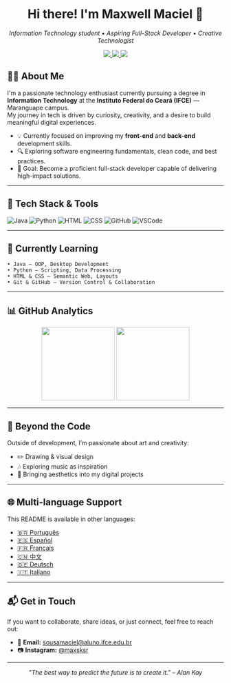 
<h1 align="center">Hi there! I'm Maxwell Maciel 👋</h1>
<p align="center">
  <em>Information Technology student • Aspiring Full-Stack Developer • Creative Technologist</em>
</p>

<p align="center">
  <a href="mailto:sousamaciel@aluno.ifce.edu.br">
    <img src="https://img.shields.io/badge/Email-sousamaciel@aluno.ifce.edu.br-red?style=flat-square&logo=gmail&logoColor=white">
  </a>
  <a href="https://instagram.com/maxsksr">
    <img src="https://img.shields.io/badge/@maxsksr-Instagram-%23E4405F?style=flat-square&logo=instagram&logoColor=white">
  </a>
  <img src="https://img.shields.io/badge/Location-Maranguape, CE-blue?style=flat-square&logo=google-maps">
</p>

## 👨‍💻 About Me

I'm a passionate technology enthusiast currently pursuing a degree in **Information Technology** at the **Instituto Federal do Ceará (IFCE)** — Maranguape campus.  
My journey in tech is driven by curiosity, creativity, and a desire to build meaningful digital experiences.

- 💡 Currently focused on improving my **front-end** and **back-end** development skills.
- 🔍 Exploring software engineering fundamentals, clean code, and best practices.
- 🎯 Goal: Become a proficient full-stack developer capable of delivering high-impact solutions.

---

## 🧠 Tech Stack & Tools

<p align="left">
  <img src="https://img.icons8.com/color/48/java-coffee-cup-logo--v1.png" alt="Java" title="Java"/>
  <img src="https://img.icons8.com/color/48/python.png" alt="Python" title="Python"/>
  <img src="https://img.icons8.com/color/48/html-5--v1.png" alt="HTML" title="HTML"/>
  <img src="https://img.icons8.com/color/48/css3.png" alt="CSS" title="CSS"/>
  <img src="https://img.icons8.com/fluency/48/000000/github.png" alt="GitHub" title="GitHub"/>
  <img src="https://img.icons8.com/color/48/visual-studio-code-2019.png" alt="VSCode" title="VSCode"/>
</p>

---

## 📘 Currently Learning

```text
• Java — OOP, Desktop Development
• Python — Scripting, Data Processing
• HTML & CSS — Semantic Web, Layouts
• Git & GitHub — Version Control & Collaboration
````

---

## 📊 GitHub Analytics

<p align="center">
  <img src="https://github-readme-stats.vercel.app/api?username=MaxwellMaciel&show_icons=true&theme=tokyonight" height="170">
  <img src="https://github-readme-stats.vercel.app/api/top-langs/?username=MaxwellMaciel&layout=compact&theme=tokyonight" height="170">
</p>

---

## 🎨 Beyond the Code

Outside of development, I’m passionate about art and creativity:

* ✏️ Drawing & visual design
* 🎶 Exploring music as inspiration
* 🎨 Bringing aesthetics into my digital projects

---

## 🌐 Multi-language Support

This README is available in other languages:

* [🇧🇷 Português](./README-pt.md)
* [🇪🇸 Español](./README-es.md)
* [🇫🇷 Français](./README-fr.md)
* [🇨🇳 中文](./README-zh.md)
* [🇩🇪 Deutsch](./README-de.md)
* [🇮🇹 Italiano](./README-it.md)

---

## 📬 Get in Touch

If you want to collaborate, share ideas, or just connect, feel free to reach out:

* 📧 **Email:** [sousamaciel@aluno.ifce.edu.br](mailto:sousamaciel@aluno.ifce.edu.br)
* 📷 **Instagram:** [@maxsksr](https://www.instagram.com/maxsksr)

---

<p align="center">
  <i>"The best way to predict the future is to create it." – Alan Kay</i>
</p>
